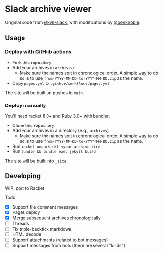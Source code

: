 # Slack archive viewer

Original code from
[jekyll-slack](https://github.com/mdlincoln/jekyll-slack.git), with
modifications by [@benknoble](https://github.com/benknoble).

## Usage

### Deploy with GitHub actions

- Fork this repository
- Add your archives in `archives/`
  - Make sure the names sort in chronological order. A simple way to do so is to
    use `from-YYYY-MM-DD-to-YYYY-MM-DD.zip` as the name.
- Copy `pages.yml` to `.github/workflows/pages.yml`

The site will be built on pushes to `main`.

### Deploy manually

You'll need racket 8.0+ and Ruby 3.0+ with bundler.

- Clone this repository
- Add your archives in a directory (e.g., `archives`)
  - Make sure the names sort in chronological order. A simple way to do so is to
    use `from-YYYY-MM-DD-to-YYYY-MM-DD.zip` as the name.
- Run `racket unpack.rkt <your-archive-dir>`
- Run `bundle && bundle exec jekyll build`

The site will be built into `_site`.

## Developing

WIP: port to Racket

Todo:

- [x] Support file comment messages
- [x] Pages deploy
- [x] Merge subsequent archives chronologically
- [ ] Threads
- [ ] Fix triple-backtick markdown
- [ ] HTML decode
- [ ] Support attachments (related to bot messages)
- [ ] Support messages from bots (there are several "kinds")

